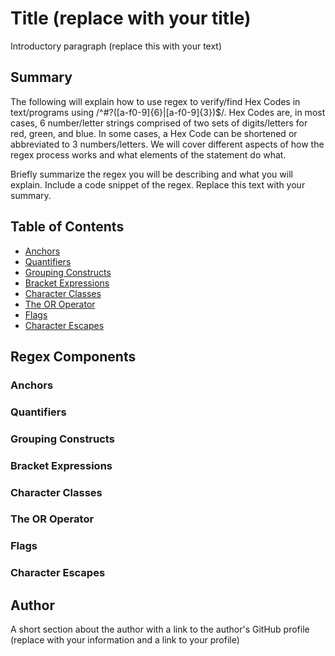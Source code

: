 # Title (replace with your title)

Introductory paragraph (replace this with your text)

## Summary
The following will explain how to use regex to verify/find Hex Codes in text/programs using /^#?([a-f0-9]{6}|[a-f0-9]{3})$/. Hex Codes are, in most cases, 6 number/letter strings comprised of two sets of digits/letters for red, green, and blue. In some cases, a Hex Code can be shortened or abbreviated to 3 numbers/letters. We will cover different aspects of how the regex process works and what elements of the statement do what.

Briefly summarize the regex you will be describing and what you will explain. Include a code snippet of the regex. Replace this text with your summary.

## Table of Contents

- [Anchors](#anchors)
- [Quantifiers](#quantifiers)
- [Grouping Constructs](#grouping-constructs)
- [Bracket Expressions](#bracket-expressions)
- [Character Classes](#character-classes)
- [The OR Operator](#the-or-operator)
- [Flags](#flags)
- [Character Escapes](#character-escapes)

## Regex Components

### Anchors

### Quantifiers

### Grouping Constructs

### Bracket Expressions

### Character Classes

### The OR Operator

### Flags

### Character Escapes

## Author

A short section about the author with a link to the author's GitHub profile (replace with your information and a link to your profile)
